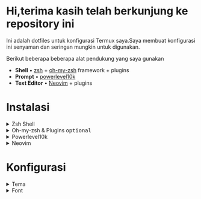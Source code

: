 <img alt="" align="left" src="https://badges.pufler.dev/visits/pandas-id/termux-dotfiles"/> <img alt="" align="left" src="https://img.shields.io/github/repo-size/pandas-id/termux-dotfiles"/>

# Hi,terima kasih telah berkunjung ke repository ini

Ini adalah dotfiles untuk konfigurasi Termux saya.Saya membuat konfigurasi ini senyaman dan seringan mungkin untuk digunakan.

Berikut beberapa beberapa alat pendukung yang saya gunakan

- **Shell**  • [zsh](https://github.com/ohmyzsh/ohmyzsh/wiki/Installing-ZSH) + [oh-my-zsh](https://github.com/ohmyzsh/ohmyzsh) framework + plugins
- **Prompt** • [powerlevel10k](https://github.com/romkatv/powerlevel10k)
- **Text Editor**  • [Neovim](https://neovim.io/) + plugins

# Instalasi
<details>
<summary>Zsh Shell</summary>

```
$ pkg install zsh
```
</details>

<details>
<summary>Oh-my-zsh & Plugins <kbd>optional</kbd></summary>

```sh
$ sh -c "$(curl -fsSL https://raw.githubusercontent.com/ohmyzsh/ohmyzsh/master/tools/install.sh)"
$ git clone https://github.com/zsh-users/zsh-syntax-highlighting.git ${ZSH_CUSTOM:-~/.oh-my-zsh/custom}/plugins/zsh-syntax-highlighting
$ git clone https://github.com/zsh-users/zsh-autosuggestions.git ${ZSH_CUSTOM:-~/.oh-my-zsh/custom}/plugins/zsh-autosuggestions
```
</details>

<details>
<summary>Powerlevel10k</summary>

> **Perhatian**: Perintah di bawah baru akan bekerja jika Anda telah memasang [oh-my-zsh](https://github.com/ohmyzsh/ohmyzsh).

```
$ git clone --depth=1 https://github.com/romkatv/powerlevel10k.git ${ZSH_CUSTOM:-$HOME/.oh-my-zsh/custom}/themes/powerlevel10k
```
</details>

<details>
<summary>Neovim</summary>

```
$ pkg install neovim
```
</details>

# Konfigurasi

<details>
<summary>Tema</summary>

```sh
$ chcolor
```
</details>

<details>
<summary>Font</summary>

> Repository ini hanya memiliki satu huruf yaitu *Nerd Font Complete Mono*.Jika Anda ingin menggunakan huruf sendiri,cukup unduh huruf yang Anda inginkan lalu pindahkan ke folder **.termux/fonts/MyFont**

```
$ chfont
```
</details>
